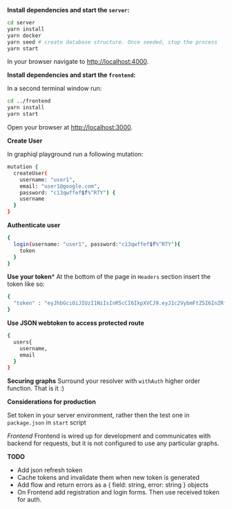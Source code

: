 
**Install dependencies and start the `server`:**

```sh
cd server
yarn install
yarn docker
yarn seed # create database structure. Once seeded, stop the process
yarn start
```

In your browser navigate to [http://localhost:4000](http://localhost:4000).

**Install dependencies and start the `frontend`:**

In a second terminal window run:

```sh
cd ../frontend
yarn install
yarn start
```

Open your browser at [http://localhost:3000](http://localhost:3000).

**Create User**

In graphiql playground run a following mutation:

```sh
mutation {
  createUser(
    username: "user1",
    email: "user1@google.com",
    password: "c13qwffef$f%^RTY") {
    username
  }
}
```

**Authenticate user**

```sh
{
  login(username: "user1", password:"c13qwffef$f%^RTY"){
    token
  }
}
```

**Use your token***
At the bottom of the page in `Headers` section insert the token like so:

```sh
{
  "token" : "eyJhbGciOiJIUzI1NiIsInR5cCI6IkpXVCJ9.eyJ1c2VybmFtZSI6InZRf0QuQtrcbk" #your token
}
```

**Use JSON webtoken to access protected route**

```sh
{
  users{
    username,
    email
  }
}
```

**Securing graphs**
Surround your resolver with `withAuth` higher order function. That is it :)

**Considerations for production**

Set token in your server environment, rather then the test one in `package.json` in `start` script

*Frontend*
Frontend is wired up for development and communicates with backend for requests, but it is not configured to use any particular graphs.

**TODO**

* Add json refresh token
* Cache tokens and invalidate them when new token is generated
* Add flow and return errors as a { field: string, error: string } objects
* On Frontend add registration and login forms. Then use received token for auth.

